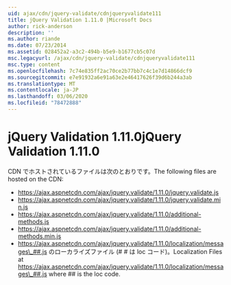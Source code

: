 ```yaml
---
uid: ajax/cdn/jquery-validate/cdnjqueryvalidate111
title: jQuery Validation 1.11.0 |Microsoft Docs
author: rick-anderson
description: ''
ms.author: riande
ms.date: 07/23/2014
ms.assetid: 028452a2-a3c2-494b-b5e9-b1677cb5c07d
msc.legacyurl: /ajax/cdn/jquery-validate/cdnjqueryvalidate111
msc.type: content
ms.openlocfilehash: 7c74e835ff2ac70ce2b77bb7c4c1e7d14866dcf9
ms.sourcegitcommit: e7e91932a6e91a63e2e46417626f39d6b244a3ab
ms.translationtype: MT
ms.contentlocale: ja-JP
ms.lasthandoff: 03/06/2020
ms.locfileid: "78472888"
---
```

# <a name="jquery-validation-1110"></a><span data-ttu-id="2976f-102">jQuery Validation 1.11.0</span><span class="sxs-lookup"><span data-stu-id="2976f-102">jQuery Validation 1.11.0</span></span>

<span data-ttu-id="2976f-103">CDN でホストされているファイルは次のとおりです。</span><span class="sxs-lookup"><span data-stu-id="2976f-103">The following files are hosted on the CDN:</span></span>

- https://ajax.aspnetcdn.com/ajax/jquery.validate/1.11.0/jquery.validate.js
- https://ajax.aspnetcdn.com/ajax/jquery.validate/1.11.0/jquery.validate.min.js
- https://ajax.aspnetcdn.com/ajax/jquery.validate/1.11.0/additional-methods.js
- https://ajax.aspnetcdn.com/ajax/jquery.validate/1.11.0/additional-methods.min.js
- <span data-ttu-id="2976f-104">https://ajax.aspnetcdn.com/ajax/jquery.validate/1.11.0/localization/messages\_##.js のローカライズファイル (# # は loc コード)。</span><span class="sxs-lookup"><span data-stu-id="2976f-104">Localization Files at https://ajax.aspnetcdn.com/ajax/jquery.validate/1.11.0/localization/messages\_##.js where ## is the loc code.</span></span>
